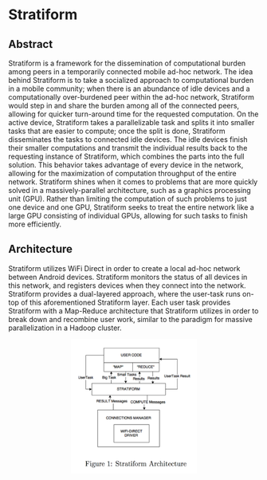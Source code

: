 # Stratiform

## Abstract
Stratiform is a framework for the dissemination of computational burden among peers in a temporarily connected mobile ad-hoc network. The idea behind Stratiform is to take a socialized approach to computational burden in a mobile community; when there is an abundance of idle devices and a computationally over-burdened peer within the ad-hoc network, Stratiform would step in and share the burden among all of the connected peers, allowing for quicker turn-around time for the requested computation. On the active device, Stratiform takes a parallelizable task and splits it into smaller tasks that are easier to compute; once the split is done, Stratiform disseminates the tasks to connected idle devices. The idle devices finish their smaller computations and transmit the individual results back to the requesting instance of Stratiform, which combines the parts into the full solution. This behavior takes advantage of every device in the network, allowing for the maximization of computation throughput of the entire network. Stratiform shines when it comes to problems that are more quickly solved in a massively-parallel architecture, such as a graphics processing unit (GPU). Rather than limiting the computation of such problems to just one device and one GPU, Stratiform seeks to treat the entire network like a large GPU consisting of individual GPUs, allowing for such tasks to finish more efficiently.

## Architecture
Stratiform utilizes WiFi Direct in order to create a local ad-hoc network between Android devices. Stratiform monitors the status of all devices in this network, and registers devices when they connect into the network. Stratiform provides a dual-layered approach, where the user-task runs on-top of this aforementioned Stratiform layer. Each user task provides Stratiform with a Map-Reduce architecture that Stratiform utilizes in order to break down and recombine user work, similar to the paradigm for massive parallelization in a Hadoop cluster.

<p align="center">
<img src="https://github.com/VenkatKS/Stratiform/blob/master/documentation/architecture_docs/stratiform_architecture.png?raw=true" alt="Stratiform Architecture" width="50%" height="50%"/>
</p>




